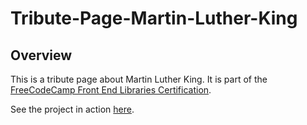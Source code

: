 # Tribute-Page-Martin-Luther-King

## Overview

This is a tribute page about Martin Luther King.
It is part of the [FreeCodeCamp Front End Libraries Certification](https://learn.freecodecamp.org/responsive-web-design/responsive-web-design-projects/build-a-tribute-page/).

See the project in action [here](https://tribute-page-martin-luther-king--josyh.repl.co/).

